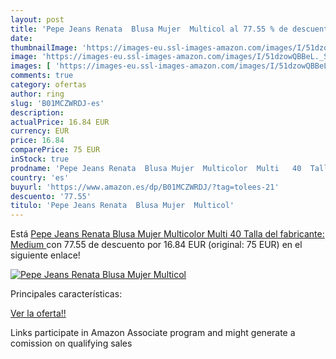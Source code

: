 ```yaml
---
layout: post
title: 'Pepe Jeans Renata  Blusa Mujer  Multicol al 77.55 % de descuento'
date: 
thumbnailImage: 'https://images-eu.ssl-images-amazon.com/images/I/51dzowQBBeL._SL200_.jpg'
image: 'https://images-eu.ssl-images-amazon.com/images/I/51dzowQBBeL._SL200_.jpg'
images: [ 'https://images-eu.ssl-images-amazon.com/images/I/51dzowQBBeL._SL200_.jpg' ]
comments: true
category: ofertas
author: ring
slug: 'B01MCZWRDJ-es'
description:
actualPrice: 16.84 EUR
currency: EUR
price: 16.84
comparePrice: 75 EUR
inStock: true
prodname: 'Pepe Jeans Renata  Blusa Mujer  Multicolor  Multi   40  Talla del fabricante: Medium '
country: 'es'
buyurl: 'https://www.amazon.es/dp/B01MCZWRDJ/?tag=tolees-21'
descuento: '77.55'
titulo: 'Pepe Jeans Renata  Blusa Mujer  Multicol'
---
```


Está [Pepe Jeans Renata  Blusa Mujer  Multicolor  Multi   40  Talla del fabricante: Medium ](https://www.amazon.es/dp/B01MCZWRDJ/?tag=tolees-21) con 77.55 de descuento por 16.84 EUR (original: 75 EUR) en el siguiente enlace!

[![Pepe Jeans Renata  Blusa Mujer  Multicol](https://images-eu.ssl-images-amazon.com/images/I/51dzowQBBeL._SL200_.jpg)](https://www.amazon.es/dp/B01MCZWRDJ/?tag=tolees-21)

Principales características:


[Ver la oferta!!](https://www.amazon.es/dp/B01MCZWRDJ/?tag=tolees-21)

Links participate in Amazon Associate program and might generate a comission on qualifying sales


